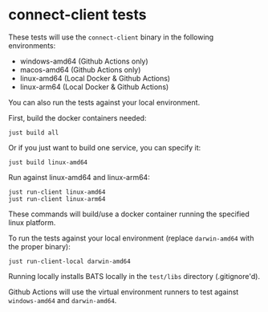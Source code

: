 # connect-client tests

These tests will use the `connect-client` binary in the following environments:
* windows-amd64 (Github Actions only)
* macos-amd64 (Github Actions only)
* linux-amd64 (Local Docker & Github Actions)
* linux-arm64 (Local Docker & Github Actions)

You can also run the tests against your local environment. 

First, build the docker containers needed:
```
just build all
```
Or if you just want to build one service, you can specify it:
```
just build linux-amd64
```

Run against linux-amd64 and linux-arm64:
```
just run-client linux-amd64 
just run-client linux-arm64
```

These commands will build/use a docker container running the specified linux platform.

To run the tests against your local environment (replace `darwin-amd64` with the proper binary):

```
just run-client-local darwin-amd64
```
Running locally installs BATS locally in the `test/libs` directory (.gitignore'd).

Github Actions will use the virtual environment runners to test against `windows-amd64` and `darwin-amd64`.


